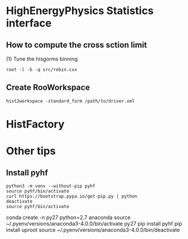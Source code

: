 # HighEnergyPhysics Statistics interface
## How to compute the cross sction limit
(1) Tune the hisgorms binning
```
root -l -b -q src/rebin.cxx
```

## Create RooWorkspace
```
hist2workspace -standard_form /path/to/driver.xml
```


# HistFactory

# Other tips
## Install pyhf
```
python3 -m venv --without-pip pyhf
source pyhf/bin/activate
curl https://bootstrap.pypa.io/get-pip.py | python
deactivate
source pyhf/bin/activate
```

conda create -n py27 python=2.7 anaconda
source ~/.pyenv/versions/anaconda3-4.0.0/bin/activate py27
pip install pyhf
pip install uproot
source ~/.pyenv/versions/anaconda3-4.0.0/bin/deactivate 

